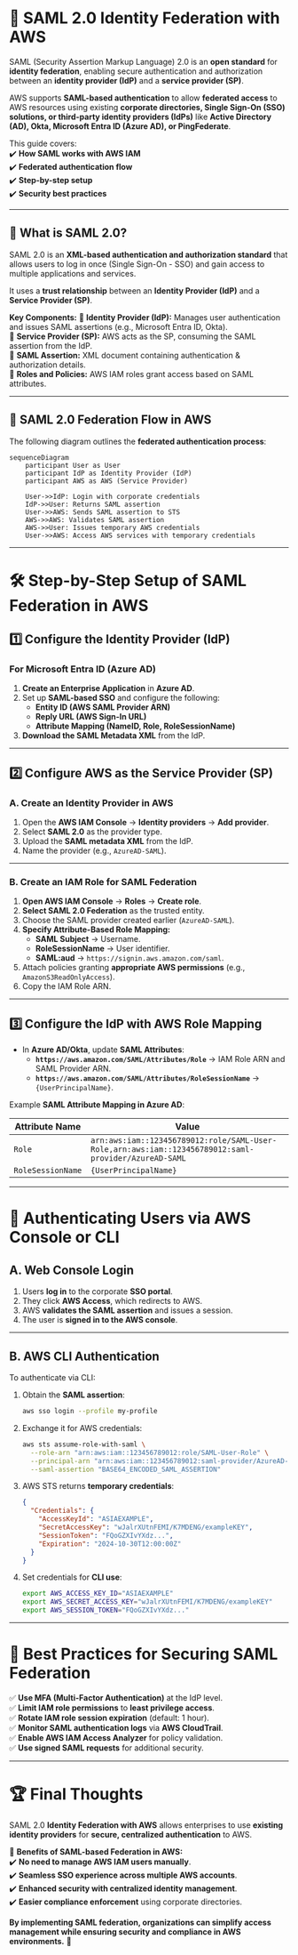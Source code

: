# 🔐 **SAML 2.0 Identity Federation with AWS**

SAML (Security Assertion Markup Language) 2.0 is an **open standard** for **identity federation**, enabling secure authentication and authorization between an **identity provider (IdP)** and a **service provider (SP)**.

AWS supports **SAML-based authentication** to allow **federated access** to AWS resources using existing **corporate directories, Single Sign-On (SSO) solutions, or third-party identity providers (IdPs)** like **Active Directory (AD), Okta, Microsoft Entra ID (Azure AD), or PingFederate**.

This guide covers:  
✔️ **How SAML works with AWS IAM**  
✔️ **Federated authentication flow**  
✔️ **Step-by-step setup**  
✔️ **Security best practices**

---

## 📖 **What is SAML 2.0?**

SAML 2.0 is an **XML-based authentication and authorization standard** that allows users to log in once (Single Sign-On - SSO) and gain access to multiple applications and services.

It uses a **trust relationship** between an **Identity Provider (IdP)** and a **Service Provider (SP)**.

**Key Components:**
🔹 **Identity Provider (IdP):** Manages user authentication and issues SAML assertions (e.g., Microsoft Entra ID, Okta).  
🔹 **Service Provider (SP):** AWS acts as the SP, consuming the SAML assertion from the IdP.  
🔹 **SAML Assertion:** XML document containing authentication & authorization details.  
🔹 **Roles and Policies:** AWS IAM roles grant access based on SAML attributes.

---

## 🔄 **SAML 2.0 Federation Flow in AWS**

The following diagram outlines the **federated authentication process**:

```mermaid
sequenceDiagram
    participant User as User
    participant IdP as Identity Provider (IdP)
    participant AWS as AWS (Service Provider)

    User->>IdP: Login with corporate credentials
    IdP->>User: Returns SAML assertion
    User->>AWS: Sends SAML assertion to STS
    AWS->>AWS: Validates SAML assertion
    AWS->>User: Issues temporary AWS credentials
    User->>AWS: Access AWS services with temporary credentials
```

---

# 🛠️ **Step-by-Step Setup of SAML Federation in AWS**

## **1️⃣ Configure the Identity Provider (IdP)**

### **For Microsoft Entra ID (Azure AD)**

1. **Create an Enterprise Application** in **Azure AD**.
2. Set up **SAML-based SSO** and configure the following:
   - **Entity ID (AWS SAML Provider ARN)**
   - **Reply URL (AWS Sign-In URL)**
   - **Attribute Mapping (NameID, Role, RoleSessionName)**
3. **Download the SAML Metadata XML** from the IdP.

---

## **2️⃣ Configure AWS as the Service Provider (SP)**

### **A. Create an Identity Provider in AWS**

1. Open the **AWS IAM Console** → **Identity providers** → **Add provider**.
2. Select **SAML 2.0** as the provider type.
3. Upload the **SAML metadata XML** from the IdP.
4. Name the provider (e.g., `AzureAD-SAML`).

---

### **B. Create an IAM Role for SAML Federation**

1. **Open AWS IAM Console** → **Roles** → **Create role**.
2. **Select SAML 2.0 Federation** as the trusted entity.
3. Choose the SAML provider created earlier (`AzureAD-SAML`).
4. **Specify Attribute-Based Role Mapping:**
   - **SAML Subject** → Username.
   - **RoleSessionName** → User identifier.
   - **SAML:aud** → `https://signin.aws.amazon.com/saml`.
5. Attach policies granting **appropriate AWS permissions** (e.g., `AmazonS3ReadOnlyAccess`).
6. Copy the IAM Role ARN.

---

## **3️⃣ Configure the IdP with AWS Role Mapping**

- In **Azure AD/Okta**, update **SAML Attributes**:
  - **`https://aws.amazon.com/SAML/Attributes/Role`** → IAM Role ARN and SAML Provider ARN.
  - **`https://aws.amazon.com/SAML/Attributes/RoleSessionName`** → `{UserPrincipalName}`.

Example **SAML Attribute Mapping in Azure AD**:

| Attribute Name    | Value                                                                                                |
| ----------------- | ---------------------------------------------------------------------------------------------------- |
| `Role`            | `arn:aws:iam::123456789012:role/SAML-User-Role,arn:aws:iam::123456789012:saml-provider/AzureAD-SAML` |
| `RoleSessionName` | `{UserPrincipalName}`                                                                                |

---

# 🔑 **Authenticating Users via AWS Console or CLI**

## **A. Web Console Login**

1. Users **log in** to the corporate **SSO portal**.
2. They click **AWS Access**, which redirects to AWS.
3. AWS **validates the SAML assertion** and issues a session.
4. The user is **signed in to the AWS console**.

---

## **B. AWS CLI Authentication**

To authenticate via CLI:

1. Obtain the **SAML assertion**:

   ```bash
   aws sso login --profile my-profile
   ```

2. Exchange it for AWS credentials:

   ```bash
   aws sts assume-role-with-saml \
     --role-arn "arn:aws:iam::123456789012:role/SAML-User-Role" \
     --principal-arn "arn:aws:iam::123456789012:saml-provider/AzureAD-SAML" \
     --saml-assertion "BASE64_ENCODED_SAML_ASSERTION"
   ```

3. AWS STS returns **temporary credentials**:

   ```json
   {
     "Credentials": {
       "AccessKeyId": "ASIAEXAMPLE",
       "SecretAccessKey": "wJalrXUtnFEMI/K7MDENG/exampleKEY",
       "SessionToken": "FQoGZXIvYXdz...",
       "Expiration": "2024-10-30T12:00:00Z"
     }
   }
   ```

4. Set credentials for **CLI use**:
   ```bash
   export AWS_ACCESS_KEY_ID="ASIAEXAMPLE"
   export AWS_SECRET_ACCESS_KEY="wJalrXUtnFEMI/K7MDENG/exampleKEY"
   export AWS_SESSION_TOKEN="FQoGZXIvYXdz..."
   ```

---

# 🚀 **Best Practices for Securing SAML Federation**

✅ **Use MFA (Multi-Factor Authentication)** at the IdP level.  
✅ **Limit IAM role permissions** to **least privilege access**.  
✅ **Rotate IAM role session expiration** (default: 1 hour).  
✅ **Monitor SAML authentication logs** via **AWS CloudTrail**.  
✅ **Enable AWS IAM Access Analyzer** for policy validation.  
✅ **Use signed SAML requests** for additional security.

---

# 🏆 **Final Thoughts**

SAML 2.0 **Identity Federation with AWS** allows enterprises to use **existing identity providers** for **secure, centralized authentication** to AWS.

🔹 **Benefits of SAML-based Federation in AWS:**  
✔️ **No need to manage AWS IAM users manually**.  
✔️ **Seamless SSO experience across multiple AWS accounts**.  
✔️ **Enhanced security with centralized identity management**.  
✔️ **Easier compliance enforcement** using corporate directories.

**By implementing SAML federation, organizations can simplify access management while ensuring security and compliance in AWS environments.** 🚀
